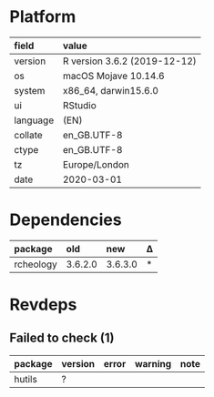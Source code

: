 # Platform

|field    |value                        |
|:--------|:----------------------------|
|version  |R version 3.6.2 (2019-12-12) |
|os       |macOS Mojave 10.14.6         |
|system   |x86_64, darwin15.6.0         |
|ui       |RStudio                      |
|language |(EN)                         |
|collate  |en_GB.UTF-8                  |
|ctype    |en_GB.UTF-8                  |
|tz       |Europe/London                |
|date     |2020-03-01                   |

# Dependencies

|package   |old     |new     |Δ  |
|:---------|:-------|:-------|:--|
|rcheology |3.6.2.0 |3.6.3.0 |*  |

# Revdeps

## Failed to check (1)

|package |version |error |warning |note |
|:-------|:-------|:-----|:-------|:----|
|hutils  |?       |      |        |     |

